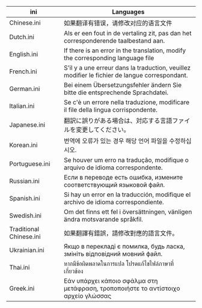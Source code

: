 |ini|Languages|
|--|--|
|Chinese.ini|如果翻译有错误，请修改对应的语言文件|
|Dutch.ini|Als er een fout in de vertaling zit, pas dan het corresponderende taalbestand aan.|
|English.ini|If there is an error in the translation, modify the corresponding language file|
|French.ini|S'il y a une erreur dans la traduction, veuillez modifier le fichier de langue correspondant.|
|German.ini|Bei einem Übersetzungsfehler ändern Sie bitte die entsprechende Sprachdatei.|
|Italian.ini|Se c'è un errore nella traduzione, modificare il file della lingua corrispondente.|
|Japanese.ini|翻訳に誤りがある場合は、対応する言語ファイルを変更してください。|
|Korean.ini|번역에 오류가 있는 경우 해당 언어 파일을 수정하십시오.|
|Portuguese.ini|Se houver um erro na tradução, modifique o arquivo de idioma correspondente.|
|Russian.ini|Если в переводе есть ошибка, измените соответствующий языковой файл.|
|Spanish.ini|Si hay un error en la traducción, modifique el archivo de idioma correspondiente.|
|Swedish.ini|Om det finns ett fel i översättningen, vänligen ändra motsvarande språkfil.|
|Traditional Chinese.ini|如果翻譯有錯誤，請修改對應的語言文件。|
|Ukrainian.ini|Якщо в перекладі є помилка, будь ласка, змініть відповідний мовний файл.|
|Thai.ini|หากมีข้อผิดพลาดในการแปล โปรดแก้ไขไฟล์ภาษาที่เกี่ยวข้อง|
|Greek.ini|Εάν υπάρχει κάποιο σφάλμα στη μετάφραση, τροποποιήστε το αντίστοιχο αρχείο γλώσσας|
